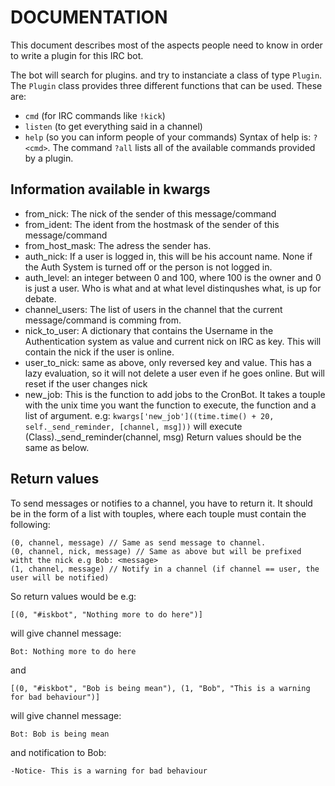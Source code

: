 DOCUMENTATION
========== 

This document describes most of the aspects people need to know in order to write a plugin for this IRC bot.

The bot will search for plugins.<name> and try to instanciate a class of type `Plugin`. The `Plugin` class provides three different functions that can be used. These are:

- `cmd` (for IRC commands like `!kick`)
- `listen` (to get everything said in a channel)
- `help` (so you can inform people of your commands) Syntax of help is: `?<cmd>`. The command `?all` lists all of the available commands provided by a plugin.

Information available in kwargs
---------

- from_nick: The nick of the sender of this message/command
- from_ident: The ident from the hostmask of the sender of this message/command
- from_host_mask: The adress the sender has.
- auth_nick: If a user is logged in, this will be his account name. None if the Auth System is turned
             off or the person is not logged in.
- auth_level: an integer between 0 and 100, where 100 is the owner and 0 is just a user. Who is what
              and at what level distinqushes what, is up for debate.
- channel_users: The list of users in the channel that the current message/command is comming from.
- nick_to_user: A dictionary that contains the Username in the Authentication system as value and
                current nick on IRC as key. This will contain the nick if the user is online.
- user_to_nick: same as above, only reversed key and value. This has a lazy evaluation, so it will
                not delete a user even if he goes online. But will reset if the user changes nick
- new_job: This is the function to add jobs to the CronBot. It takes a touple with the unix time you 
           want the function to execute, the function and a list of argument. 
           e.g: ```kwargs['new_job']((time.time() + 20, self._send_reminder, [channel, msg]))```
                will execute (Class)._send_reminder(channel, msg)
           Return values should be the same as below.


Return values
-------------

To send messages or notifies to a channel, you have to return it. It should be in the form of 
a list with touples, where each touple must contain the following:

    (0, channel, message) // Same as send message to channel.
    (0, channel, nick, message) // Same as above but will be prefixed witht the nick e.g Bob: <message>
    (1, channel, message) // Notify in a channel (if channel == user, the user will be notified)

So return values would be e.g:

    [(0, "#iskbot", "Nothing more to do here")]

will give channel message:

    Bot: Nothing more to do here

and

    [(0, "#iskbot", "Bob is being mean"), (1, "Bob", "This is a warning for bad behaviour")]

will give channel message:

    Bot: Bob is being mean
and notification to Bob:

    -Notice- This is a warning for bad behaviour
